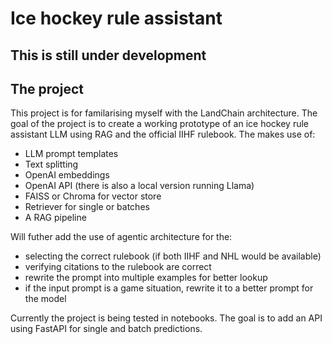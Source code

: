 # Ice hockey rule assistant
## This is still under development

## The project
This project is for familarising myself with the LandChain architecture. The goal of the project is to create a working prototype of an ice hockey rule assistant LLM using RAG and the official IIHF rulebook. The makes use of:
- LLM prompt templates
- Text splitting
- OpenAI embeddings
- OpenAI API (there is also a local version running Llama)
- FAISS or Chroma for vector store
- Retriever for single or batches
- A RAG pipeline

Will futher add the use of agentic architecture for the:
- selecting the correct rulebook (if both IIHF and NHL would be available)
- verifying citations to the rulebook are correct 
- rewrite the prompt into multiple examples for better lookup
- if the input prompt is a game situation, rewrite it to a better prompt for the model


Currently the project is being tested in notebooks. The goal is to add an API using FastAPI for single and batch predictions.